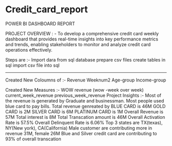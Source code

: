 # Credit_card_report
POWER BI DASHBOARD REPORT

PROJECT OVERVIEW : -
To develop a comprehensive credit card weekly dashboard that provides real-time insights into key performance metrics and  trends, enabling stakeholders to monitor and analyze credit card operations effectively.

Steps are :-
Import dara from sql database 
prepare csv files
create tables in sql
import csv file into sql
_________________________________________________________________________________________________
 Created New Coloumns of :-  Revenue
                            Weeknum2
                            Age-group
                            Income-group


Created New Measures :- WOW revenue (wow -week over week)
                       current_week_revenue
                       previous_week_revenue
Project Insights :- 
Most of the revenue is generated by Graduate and businessman.
Most people used blue card to pay bills.
Total revenue genreated by BLUE CARD is 46M
                         GOLD CARD is 2M
                         SILVER CARD is 6M
                         PLATINUM CARD is 1M
                         Overall Revenue is 57M
                         Total interest is 8M
                         Total Transcation amount is 46M
                         Overall Activation Rate is 57.5%
                         Overall Delinquent Rate is 6.06%
                         Top 3 states are TX(texas), NY(New york), CA(California)
                         Male customer are contributing more in revenue 31M, female 26M
                         Blue and Silver credit card are contributing to 93% of overall transcation
                       









